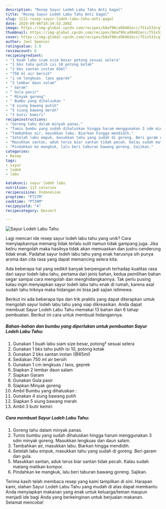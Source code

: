 ```yaml
---
description: "Resep Sayur Lodeh Labu Tahu Anti Gagal"
title: "Resep Sayur Lodeh Labu Tahu Anti Gagal"
slug: 1211-resep-sayur-lodeh-labu-tahu-anti-gagal
date: 2020-09-06T18:34:53.288Z
image: https://img-global.cpcdn.com/recipes/b8af90ca98482ecc/751x532cq70/sayur-lodeh-labu-tahu-foto-resep-utama.jpg
thumbnail: https://img-global.cpcdn.com/recipes/b8af90ca98482ecc/751x532cq70/sayur-lodeh-labu-tahu-foto-resep-utama.jpg
cover: https://img-global.cpcdn.com/recipes/b8af90ca98482ecc/751x532cq70/sayur-lodeh-labu-tahu-foto-resep-utama.jpg
author: Joel Spencer
ratingvalue: 3.9
reviewcount: 6
recipeingredient:
- "1 buah labu siam size besar potong sesuai selera"
- "1 bks tahu putih isi 10 potong kotak"
- "2 bks santan instan 65ml"
- "750 ml air bersih"
- "1 cm lengkuas  laos geprek"
- "2 lembar daun salam"
- " Garam"
- " Gula pasir"
- " Minyak goreng"
- " Bumbu yang dihaluskan "
- "4 siung bawang putih"
- "5 siung bawang merah"
- "3 butir kemiri"
recipeinstructions:
- "Goreng tahu dalam minyak panas."
- "Tumis bumbu yang sudah dihaluskan hingga harum menggunakan 3 sdm minyak goreng. Masukkan lengkuas dan daun salam."
- "Tambahkan air, masukkan labu. Biarkan hingga mendidih."
- "Setelah labu empuk, masukkan tahu yang sudah di goreng. Beri garam dan gula."
- "Masukkan santan, aduk terus biar santan tidak pecah. Kalau sudah matang matikan kompor."
- "Pindahkan ke mangkuk, lalu beri taburan bawang goreng. Sajikan."
categories:
- Resep
tags:
- sayur
- lodeh
- labu

katakunci: sayur lodeh labu 
nutrition: 113 calories
recipecuisine: Indonesian
preptime: "PT27M"
cooktime: "PT30M"
recipeyield: "4"
recipecategory: Dessert

---
```



![Sayur Lodeh Labu Tahu](https://img-global.cpcdn.com/recipes/b8af90ca98482ecc/751x532cq70/sayur-lodeh-labu-tahu-foto-resep-utama.jpg)

Lagi mencari ide resep sayur lodeh labu tahu yang unik? Cara menyiapkannya memang tidak terlalu sulit namun tidak gampang juga. Jika keliru mengolah maka hasilnya tidak akan memuaskan dan justru cenderung tidak enak. Padahal sayur lodeh labu tahu yang enak harusnya sih punya aroma dan cita rasa yang dapat memancing selera kita.



Ada beberapa hal yang sedikit banyak berpengaruh terhadap kualitas rasa dari sayur lodeh labu tahu, pertama dari jenis bahan, kedua pemilihan bahan segar sampai cara mengolah dan menghidangkannya. Tak perlu pusing kalau ingin menyiapkan sayur lodeh labu tahu enak di rumah, karena asal sudah tahu triknya maka hidangan ini bisa jadi sajian istimewa.


Berikut ini ada beberapa tips dan trik praktis yang dapat diterapkan untuk mengolah sayur lodeh labu tahu yang siap dikreasikan. Anda dapat membuat Sayur Lodeh Labu Tahu memakai 13 bahan dan 6 tahap pembuatan. Berikut ini cara untuk membuat hidangannya.

<!--inarticleads1-->

##### Bahan-bahan dan bumbu yang diperlukan untuk pembuatan Sayur Lodeh Labu Tahu:

1. Gunakan 1 buah labu siam size besar, potong² sesuai selera
1. Gunakan 1 bks tahu putih isi 10, potong kotak
1. Gunakan 2 bks santan instan (@65ml)
1. Sediakan 750 ml air bersih
1. Gunakan 1 cm lengkuas / laos, geprek
1. Siapkan 2 lembar daun salam
1. Siapkan  Garam
1. Gunakan  Gula pasir
1. Siapkan  Minyak goreng
1. Ambil  Bumbu yang dihaluskan :
1. Gunakan 4 siung bawang putih
1. Siapkan 5 siung bawang merah
1. Ambil 3 butir kemiri




<!--inarticleads2-->

##### Cara membuat Sayur Lodeh Labu Tahu:

1. Goreng tahu dalam minyak panas.
1. Tumis bumbu yang sudah dihaluskan hingga harum menggunakan 3 sdm minyak goreng. Masukkan lengkuas dan daun salam.
1. Tambahkan air, masukkan labu. Biarkan hingga mendidih.
1. Setelah labu empuk, masukkan tahu yang sudah di goreng. Beri garam dan gula.
1. Masukkan santan, aduk terus biar santan tidak pecah. Kalau sudah matang matikan kompor.
1. Pindahkan ke mangkuk, lalu beri taburan bawang goreng. Sajikan.




Terima kasih telah membaca resep yang kami tampilkan di sini. Harapan kami, olahan Sayur Lodeh Labu Tahu yang mudah di atas dapat membantu Anda menyiapkan makanan yang enak untuk keluarga/teman maupun menjadi ide bagi Anda yang berkeinginan untuk berjualan makanan. Selamat mencoba!
